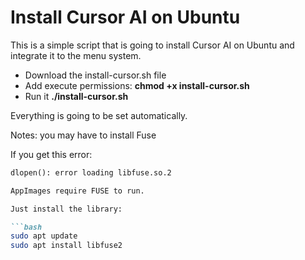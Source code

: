 # Install Cursor AI on Ubuntu

This is a simple script that is going to install Cursor AI on Ubuntu and integrate it to the menu system.

- Download the install-cursor.sh file
- Add execute permissions: **chmod +x install-cursor.sh**
- Run it **./install-cursor.sh**

Everything is going to be set automatically.

Notes: you may have to install Fuse

If you get this error:

```markdown
dlopen(): error loading libfuse.so.2

AppImages require FUSE to run.

Just install the library:

```bash
sudo apt update
sudo apt install libfuse2
```
